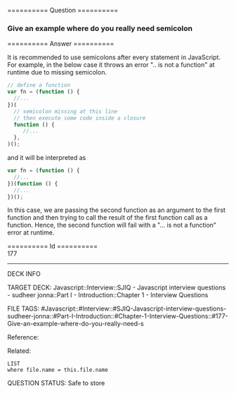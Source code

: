 ========== Question ==========  

### Give an example where do you really need semicolon  

========== Answer ==========  

It is recommended to use semicolons after every statement in JavaScript. For
example, in the below case it throws an error ".. is not a function" at runtime
due to missing semicolon.

```javascript
// define a function
var fn = (function () {
  //...
})(
  // semicolon missing at this line
  // then execute some code inside a closure
  function () {
     //...
  },
)();
```

and it will be interpreted as

```javascript
var fn = (function () {
  //...
})(function () {
  //...
})();
```

In this case, we are passing the second function as an argument to the first
function and then trying to call the result of the first function call as a
function. Hence, the second function will fail with a "... is not a function"
error at runtime.

========== Id ==========  
177

---

DECK INFO

TARGET DECK: Javascript::Interview::SJIQ - Javascript interview questions - sudheer jonna::Part I - Introduction::Chapter 1 - Interview Questions

FILE TAGS: #Javascript::#Interview::#SJIQ-Javascript-interview-questions-sudheer-jonna::#Part-I-Introduction::#Chapter-1-Interview-Questions::#177-Give-an-example-where-do-you-really-need-s

Reference:

Related:

```dataview
LIST
where file.name = this.file.name
```

QUESTION STATUS: Safe to store
